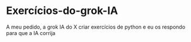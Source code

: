 # Exercícios-do-grok-IA
A meu pedido, a grok IA do X criar exercícios de python e eu os respondo para que a IA corrija
